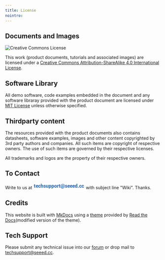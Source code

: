 ```yaml
---
title: License
nointro:
---
```


## Documents and Images


<img class="img-left" alt="Creative Commons License" style="border-width:0" src="https://i.creativecommons.org/l/by-sa/4.0/88x31.png" />

This work (product documents, tutorials and associated images) are licensed under a <a rel="license" href="http://creativecommons.org/licenses/by-sa/4.0/">Creative Commons Attribution-ShareAlike 4.0 International License</a>. <a rel="license" href="http://creativecommons.org/licenses/by-sa/4.0/"> </a>

## Software Library


All demo software, code examples embedded in the document and any software libraray provided with the product document are licensed under [MIT License](https://raw.githubusercontent.com/SeeedDocument/common/master/MIT_LICENSE "MIT LICENSE") unless otherwise specified.

## Thirdparty content


The resources provided with the product documents also contains datasheets, software examples, images and other content copyrighted by 3rd party authors and companies. All such items are copyright of respective owners. The use of such items are governed by their respective licenses. 

All trademarks and logos are the property of their respective owners.

## To Contact

Write to us at <img class="img-left" src="https://raw.githubusercontent.com/SeeedDocument/common/master/contact-us.png" /> with subject line "Wiki". Thanks.

Credits
-------

This website is built with <a href="http://www.mkdocs.org">MkDocs</a> using a <a href="https://github.com/snide/sphinx_rtd_theme">theme</a> provided by <a href="https://readthedocs.org">Read the Docs</a>(modified version of the theme).












## Tech Support
Please submit any technical issue into our [forum](http://forum.seeedstudio.com/) or drop mail to techsupport@seeed.cc. 